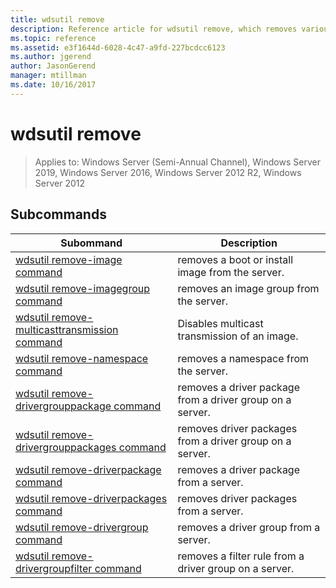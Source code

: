 ```yaml
---
title: wdsutil remove
description: Reference article for wdsutil remove, which removes various driver-related information.
ms.topic: reference
ms.assetid: e3f1644d-6028-4c47-a9fd-227bcdcc6123
ms.author: jgerend
author: JasonGerend
manager: mtillman
ms.date: 10/16/2017
---
```


# wdsutil remove

> Applies to: Windows Server (Semi-Annual Channel), Windows Server 2019, Windows Server 2016, Windows Server 2012 R2, Windows Server 2012

## Subcommands
|Subommand|Description|
|-------|--------|
|[wdsutil remove-image command](wdsutil-remove-image.md)|removes a boot or install image from the server.|
|[wdsutil remove-imagegroup command](wdsutil-remove-imagegroup.md)|removes an image group from the server.|
|[wdsutil remove-multicasttransmission command](wdsutil-remove-multicasttransmission.md)|Disables multicast transmission of an image.|
|[wdsutil remove-namespace command](wdsutil-remove-namespace.md)|removes a namespace from the server.|
|[wdsutil remove-drivergrouppackage command](wdsutil-remove-drivergrouppackage.md)|removes a driver package from a driver group on a server.|
|[wdsutil remove-drivergrouppackages command](wdsutil-remove-drivergrouppackages.md)|removes driver packages from a driver group on a server.|
|[wdsutil remove-driverpackage command](wdsutil-remove-driverpackage.md)|removes a driver package from a server.|
|[wdsutil remove-driverpackages command](wdsutil-remove-driverpackages.md)|removes driver packages from a server.|
|[wdsutil remove-drivergroup command](wdsutil-remove-drivergroup.md)|removes a driver group from a server.|
|[wdsutil remove-drivergroupfilter command](wdsutil-remove-drivergroupfilter.md)|removes a filter rule from a driver group on a server.|
